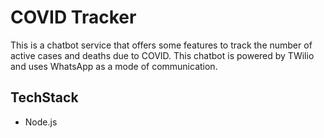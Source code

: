 # COVID Tracker
This is a chatbot service that offers some features to track the number of active cases and deaths due to COVID. This chatbot is powered by TWilio and uses WhatsApp as a mode of communication.

## TechStack
 - Node.js
